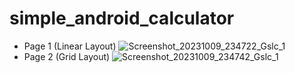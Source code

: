 # simple_android_calculator
- Page 1 (Linear Layout)
![Screenshot_20231009_234722_Gslc_1](https://github.com/temptedwithouta/simple_android_calculator/assets/93007514/5fa1f75f-fa94-466b-b179-90820537c9d1)
- Page 2 (Grid Layout)
![Screenshot_20231009_234742_Gslc_1](https://github.com/temptedwithouta/simple_android_calculator/assets/93007514/2dca040c-378c-4dfb-8a70-679da7981aa4)
